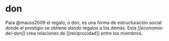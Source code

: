 # don
Para @mauss2009 el regalo, o don, es una forma de estructuración social donde el prestigio se obtiene *dando* regalos a los demás. Esta *[[economia-del-don]]* crea relaciones de [[reciprocidad]] entre los miembros.
